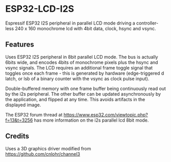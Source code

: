 # ESP32-LCD-I2S
Espressif ESP32 I2S peripheral in parallel LCD mode driving a controller-less 240 x 160 monochrome lcd  with 4bit data, clock, hsync and vsync.

## Features
Uses ESP32 I2S peripheral in 8bit parallel LCD mode. The bus is actually 6bits wide, and encodes 4bits of monochrome pixels plus the hsync and vsync signals.  The LCD requires an additional frame toggle signal that toggles once each frame - this is generated by hardware (edge-triggered d latch, or lsb of a binary counter with the vsync as clock pulse input).

Double-buffered memory with one frame buffer being continuously read out by the i2s peripheral. The other buffer can be updated asynchronously by the application, and flipped at any time. This avoids artifacts in the displayed image. 

The ESP32 forum thread at https://www.esp32.com/viewtopic.php?f=13&t=3256 has more information on the i2s parallel lcd 8bit mode.

## Credits
Uses a 3D graphics driver modified from https://github.com/cnlohr/channel3	



